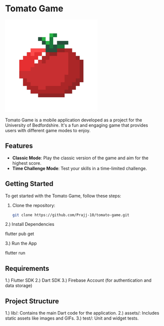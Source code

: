 # Tomato Game 


<img src="./assets/images/tomato-main.png" alt="Tomato Game Icon" width="300" height="300">


Tomato Game is a mobile application developed as a project for the University of Bedfordshire. It's a fun and engaging game that provides users with different game modes to enjoy.

## Features

- **Classic Mode**: Play the classic version of the game and aim for the highest score.
- **Time Challenge Mode**: Test your skills in a time-limited challenge.

## Getting Started

To get started with the Tomato Game, follow these steps:

1. Clone the repository:

   ```bash
   git clone https://github.com/Prajj-10/tomato-game.git

2.) Install Dependencies

   flutter pub get

3.) Run the App

   flutter run

## Requirements

1.) Flutter SDK
2.) Dart SDK
3.) Firebase Account (for authentication and data storage)

## Project Structure

1.) lib/: Contains the main Dart code for the application.
2.) assets/: Includes static assets like images and GIFs.
3.) test/: Unit and widget tests.
